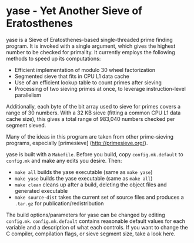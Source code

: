yase - Yet Another Sieve of Eratosthenes
========================================

yase is a Sieve of Eratosthenes-based single-threaded prime finding
program.  It is invoked with a single argument, which gives the highest
number to be checked for primality.  It currently employs the following
methods to speed up its computations:

 - Efficient implementation of modulo 30 wheel factorization
 - Segmented sieve that fits in CPU L1 data cache
 - Use of an efficient lookup table to count primes after sieving
 - Processing of two sieving primes at once, to leverage
   instruction-level parallelism

Additionally, each byte of the bit array used to sieve for primes
covers a range of 30 numbers.  With a 32 KB sieve (fitting a common CPU
L1 data cache size), this gives a total range of 983,040 numbers checked
per segment sieved.

Many of the ideas in this program are taken from other prime-sieving
programs, especially [primesieve] (http://primesieve.org/).

yase is built with a `Makefile`.  Before you build, copy
`config.mk.default` to `config.mk` and make any edits you desire.
Then:

 - `make all` builds the yase executable (same as `make yase`)
 - `make yase` builds the yase executable (same as `make all`)
 - `make clean` cleans up after a build, deleting the object files and
   generated executable
 - `make source-dist` takes the current set of source files and produces
    a `.tar.gz` for publication/redistribution

The build options/parameters for yase can be changed by editing
`config.mk`.  `config.mk.default` contains reasonable default values for
each variable and a description of what each controls.  If you want to
change the C compiler, compilation flags, or sieve segment size, take a
look here.
